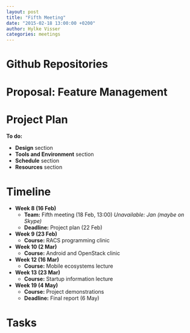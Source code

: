 ```yaml
---
layout: post
title: "Fifth Meeting"
date: "2015-02-18 13:00:00 +0200"
author: Hylke Visser
categories: meetings
---
```


# Github Repositories

# Proposal: Feature Management

# Project Plan

**To do:**

* **Design** section
* **Tools and Environment** section
* **Schedule** section
* **Resources** section

# Timeline

* **Week 8 (16 Feb)**
  * **Team:** Fifth meeting (18 Feb, 13:00) *Unavailable: Jan (maybe on Skype)*
  * **Deadline:** Project plan (22 Feb)
* **Week 9 (23 Feb)**
  * **Course:** RACS programming clinic
* **Week 10 (2 Mar)**
  * **Course:** Android and OpenStack clinic
* **Week 12 (16 Mar)**
  * **Course:** Mobile ecosystems lecture
* **Week 13 (23 Mar)**
  * **Course:** Startup information lecture
* **Week 19 (4 May)**
  * **Course:** Project demonstrations
  * **Deadline:** Final report (6 May)

# Tasks
